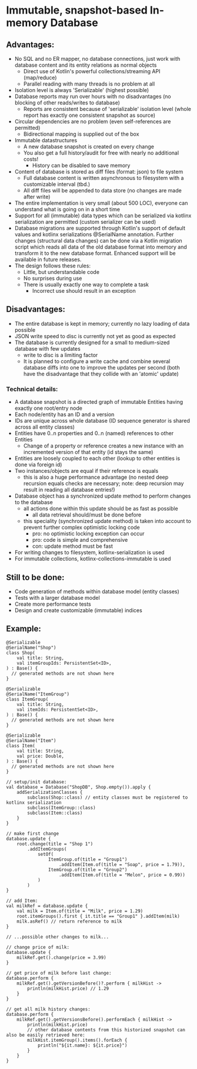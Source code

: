 # Immutable, snapshot-based In-memory Database

## Advantages:

- No SQL and no ER mapper, no database connections, just work with database content and its entity relations as normal objects
    - Direct use of Kotlin's powerful collections/streaming API (map/reduce)
    - Parallel reading with many threads is no problem at all
- Isolation level is always 'Serializable' (highest possible)
- Database reports may run over hours with no disadvantages (no blocking of other reads/writes to database)
    - Reports are consistent because of 'serializable' isolation level (whole report has exactly one consistent snapshot as source)
- Circular dependencies are no problem (even self-references are permitted)
    - Bidirectional mapping is supplied out of the box
- Immutable datastructures
    - A new database snapshot is created on every change
    - You also get a full history/audit for free with nearly no additional costs!
        - History can be disabled to save memory
- Content of database is stored as diff files (format: json) to file system
    - Full database content is written asynchronous to filesystem with a customizable interval (tbd.)
    - All diff files will be appended to data store (no changes are made after write)
- The entire implementation is very small (about 500 LOC), everyone can understand what is going on in a short time
- Support for all (immutable) data types which can be serialized via kotlinx serialization are permitted (custom serializer can be used)
- Database migrations are supported through Kotlin's support of default values and kotlinx serializations @SerialName annotation. Further changes
  (structural data changes) can be done via a Kotlin migration script which reads all data of the old database format into memory and transform it to
  the new database format. Enhanced support will be available in future releases.
- The design follows these rules:
    - Little, but understandable code
    - No surprises during use
    - There is usually exactly one way to complete a task
        - Incorrect use should result in an exception

## Disadvantages:

- The entire database is kept in memory; currently no lazy loading of data possible
- JSON write speed to disc is currently not yet as good as expected
- The database is currently designed for a small to medium-sized database with few updates
    - write to disc is a limiting factor
    - It is planned to configure a write cache and combine several database diffs into one to improve the updates per second (both have the
      disadvantage that they collide with an 'atomic' update)

### Technical details:

- A database snapshot is a directed graph of immutable Entities having exactly one root/entry node
- Each node/entity has an ID and a version
- IDs are unique across whole database (ID sequence generator is shared across all entity classes)
- Entities have 0..n properties and 0..n (named) references to other Entities
    - Change of a property or reference creates a new instance with an incremented version of that entity (id stays the same)
- Entities are loosely coupled to each other (lookup to other entities is done via foreign id)
- Two instances/objects are equal if their reference is equals
    - this is also a huge performance advantage (no nested deep recursion equals checks are necessary; note: deep recursion may result in reading all
      database entries!)
- Database object has a synchronized update method to perform changes to the database
    - all actions done within this update should be as fast as possible
        - all data retrieval should/must be done before
    - this speciality (synchronized update method) is taken into account to prevent further complex optimistic locking code
        - pro: no optimistic locking exception can occur
        - pro: code is simple and comprehensive
        - con: update method must be fast
- For writing changes to filesystem, kotlinx-serialization is used
- For immutable collections, kotlinx-collections-immutable is used

## Still to be done:

- Code generation of methods within database model (entity classes)
- Tests with a larger database model
- Create more performance tests
- Design and create customizable (immutable) indices

## Example:

    @Serializable
    @SerialName("Shop")
    class Shop(
        val title: String,
        val itemGroupIds: PersistentSet<ID>,
    ) : Base() {
      // generated methods are not shown here
    }

    @Serializable
    @SerialName("ItemGroup")
    class ItemGroup(
        val title: String,
        val itemIds: PersistentSet<ID>,
    ) : Base() {
      // generated methods are not shown here
    }

    @Serializable
    @SerialName("Item")
    class Item(
        val title: String,
        val price: Double,
    ) : Base() {
      // generated methods are not shown here
    }

    // setup/init database:
    val database = Database("ShopDB", Shop.empty()).apply {
        addSerializationClasses {
            subclass(Shop::class) // entity classes must be registered to kotlinx serialization
            subclass(ItemGroup::class)
            subclass(Item::class)
        }
    }

    // make first change
    database.update {
        root.change(title = "Shop 1")
            .addItemGroups(
                setOf(
                    ItemGroup.of(title = "Group1")
                        .addItem(Item.of(title = "Soap", price = 1.79)),
                    ItemGroup.of(title = "Group2")
                        .addItem(Item.of(title = "Melon", price = 0.99))
                )
            )
    }

    // add Item:
    val milkRef = database.update {
        val milk = Item.of(title = "Milk", price = 1.29)
        root.itemGroups().first { it.title == "Group1" }.addItem(milk)
        milk.asRef() // return reference to milk
    }

    // ...possible other changes to milk...

    // change price of milk:
    database.update {
        milkRef.get().change(price = 3.99)
    }

    // get price of milk before last change:
    database.perform {
        milkRef.get().getVersionBefore()?.perform { milkHist ->
            println(milkHist.price) // 1.29
        }
    }

    // get all milk history changes:
    database.perform {
        milkRef.get().getVersionsBefore().performEach { milkHist ->
            println(milkHist.price)
            // other database contents from this historized snapshot can also be easily retrieved here:
            milkHist.itemGroup().items().forEach {
                println("${it.name}: ${it.price}")
            }
        }
    }